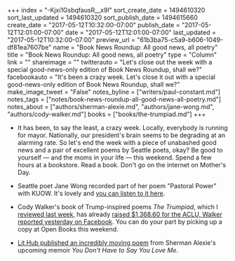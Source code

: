 +++
index = "-Kjxi1GsbqfausR__x9l"
sort_create_date = 1494610320
sort_last_updated = 1494610320
sort_publish_date = 1494615660
create_date = "2017-05-12T10:32:00-07:00"
publish_date = "2017-05-12T12:01:00-07:00"
date = "2017-05-12T12:01:00-07:00"
last_updated = "2017-05-12T10:32:00-07:00"
preview_url = "61b3ba75-c5a9-b606-1049-df81ea7607be"
name = "Book News Roundup: All good news, all poetry"
title = "Book News Roundup: All good news, all poetry"
type = "Column"
link = ""
shareimage = ""
twitterauto = "Let's close out the week with a special good-news-only edition of Book News Roundup, shall we?"
facebookauto = "It's been a crazy week. Let's close it out with a special good-news-only edition of Book News Roundup, shall we?"
make_image_tweet = "False"
notes_byline = ["writers/paul-constant.md"]
notes_tags = ["notes/book-news-roundup-all-good-news-all-poetry.md"]
notes_about = ["authors/sherman-alexie.md", "authors/jane-wong.md", "authors/cody-walker.md"]
books = ["books/the-trumpiad.md"]
+++
* It has been, to say the least, a crazy week. Locally, everybody is running for mayor. Nationally, our president's brain seems to be degrading at an alarming rate. So let's end the week with a piece of unabashed good news and a pair of excellent poems by Seattle poets, okay? Be good to yourself — and the moms in your life — this weekend. Spend a few hours at a bookstore. Read a book. Don't go on the internet on Mother's Day.

* Seattle poet Jane Wong recorded part of her poem "Pastoral Power" with KUOW. It's lovely and [you can listen to it here](http://one.npr.org/?sharedMediaId=528028469:528028485).

* Cody Walker's book of Trump-inspired poems *The Trumpiad*, which I [reviewed last week](http://www.seattlereviewofbooks.com/reviews/stand-up-poetry/), has already [raised $1,368.60 for the ACLU, Walker reported yesterday on Facebook](https://www.facebook.com/photo.php?fbid=10106506817672128&set=a.633120035318.2347599.10735848&type=3&theater). You can do your part by picking up a copy at Open Books this weekend.

* [Lit Hub published an incredibly moving poem](http://lithub.com/eulogy-a-poem-by-sherman-alexie/) from Sherman Alexie's upcoming memoir *You Don't Have to Say You Love Me*.